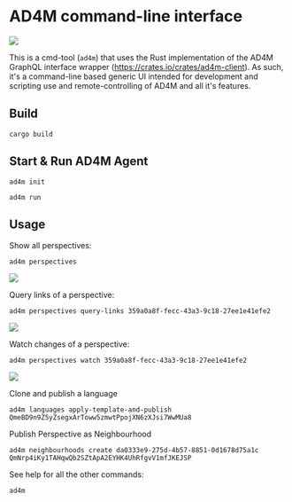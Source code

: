 # AD4M command-line interface

![](screenshots/banner.png)

This is a cmd-tool (`ad4m`) that uses the Rust implementation of the AD4M GraphQL interface wrapper (https://crates.io/crates/ad4m-client).
As such, it's a command-line based generic UI intended for development and scripting use and remote-controlling
of AD4M and all it's features.

## Build
```
cargo build
```

## Start & Run AD4M Agent

```
ad4m init
```

```
ad4m run
```

## Usage

Show all perspectives:
```
ad4m perspectives
```

![](screenshots/perspectives.png)

Query links of a perspective:
```
ad4m perspectives query-links 359a0a8f-fecc-43a3-9c18-27ee1e41efe2
```

![](screenshots/query-links.png)

Watch changes of a perspective:
```
ad4m perspectives watch 359a0a8f-fecc-43a3-9c18-27ee1e41efe2
```
![](screenshots/watch.png)

Clone and publish a language
```
ad4m languages apply-template-and-publish QmeBD9n9Z5yZsegxArToww5zmwtPpojXN6zXJsi7WwMUa8
```

Publish Perspective as Neighbourhood
```
ad4m neighbourhoods create da0333e9-275d-4b57-8851-0d1678d75a1c QmNrp4iKy1TAHqwQb2SZtApA2EYHK4UhRfgvV1mfJKEJSP
```

See help for all the other commands:
```
ad4m
```
